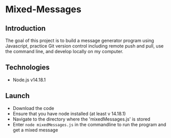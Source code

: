 # Mixed-Messages

## Introduction

The goal of this project is to build a message generator program using Javascript, practice Git version control including remote push and pull, use the command line, and develop locally on my computer.

## Technologies

*   Node.js v14.18.1

## Launch

*   Download the code
*   Ensure that you have node installed (at least v 14.18.1)
*   Navigate to the directory where the 'mixedMessages.js' is stored
*   Enter `node mixedMessages.js` in the commandline to run the program and get a mixed message
